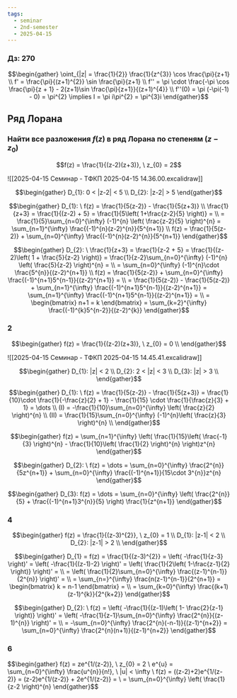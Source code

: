 ```yaml
---
tags:
  - seminar
  - 2nd-semester
  - 2025-04-15
---
```


### Дз: 270

$$\begin{gather}
\oint_{|z| = \frac{1}{2}} \frac{1}{z^{3}} \cos \frac{\pi}{z+1} \\
f' = \frac{\pi}{(z+1)^{2}} \sin \frac{\pi}{z+1} \\
f'' = \pi \cdot \frac{-\pi \cos \frac{\pi}{z + 1} - 2(z+1)\sin \frac{\pi}{z+1}}{(z+1)^{4}} \\
f''(0) = \pi (-\pi(-1) - 0) = \pi^{2} \implies I = \pi i\pi^{2} = \pi^{3}i
\end{gather}$$

## Ряд Лорана

### Найти все разложения $f(z)$ в ряд Лорана по степеням $(z-z_{0})$

$$f(z) = \frac{1}{(z-2)(z+3)}, \ z_{0} = 2$$

![[2025-04-15 Семинар - ТФКП 2025-04-15 14.36.00.excalidraw]]

$$\begin{gather}
D_{1}: 0 < |z-2| < 5 \\
D_{2}: |z-2| > 5
\end{gather}$$

$$\begin{gather}
D_{1}: \ f(z) = \frac{1}{5(z-2)} - \frac{1}{5(z+3)} \\
\frac{1}{z+3} = \frac{1}{(z-2) + 5} = \frac{1}{5\left( 1+\frac{z-2}{5} \right)} = \\
= \frac{1}{5}\sum_{n=0}^{\infty} (-1)^{n} \left( \frac{z-2}{5} \right)^{n} = \sum_{n=1}^{\infty} \frac{(-1)^{n}(z-2)^{n}}{5^{n+1}} \\
f(z) = \frac{1}{5(z-2)} + \sum_{n=0}^{\infty} \frac{(-1)^{n}(z-2)^{n}}{5^{n+1}}
\end{gather}$$

$$\begin{gather}
D_{2}: \ \frac{1}{z+3} = \frac{1}{z-2 + 5} = \frac{1}{(z-2)\left( 1 + \frac{5}{z-2} \right)} = \frac{1}{z-2}\sum_{n=0}^{\infty} (-1)^{n} \left( \frac{5}{z-2} \right)^{n} = \\
= \sum_{n=0}^{\infty} (-1)^{n}\cdot \frac{5^{n}}{(z-2)^{n+1}} \\
f(z) = \frac{1}{5(z-2)} + \sum_{n=0}^{\infty} \frac{(-1)^{n+1}5^{n-1}}{(z-2)^{n+1}} = \\
= \frac{1}{5(z-2)} - \frac{1}{5(z-2)} + \sum_{n=1}^{\infty} \frac{(-1)^{n+1}5^{n-1}}{(z-2)^{n+1}} = \sum_{n=1}^{\infty} \frac{(-1)^{n+1}5^{n-1}}{(z-2)^{n+1}} = \\
= \begin{bmatrix}
n+1 = k
\end{bmatrix} = \sum_{k=2}^{\infty} \frac{(-1)^{k}5^{n-2}}{(z-2)^{k}}
\end{gather}$$

### 2

$$\begin{gather}
f(z) = \frac{1}{(z-2)(z+3)}, \ z_{0} = 0 \\
\end{gather}$$

![[2025-04-15 Семинар - ТФКП 2025-04-15 14.45.41.excalidraw]]

$$\begin{gather}
D_{1}: |z| < 2 \\
D_{2}: 2 < |z| < 3 \\
D_{3}: |z| > 3 \\
\end{gather}$$

$$\begin{gather}
D_{1}: \ f(z) = \frac{1}{5(z-2)} - \frac{1}{5(z+3)} = \frac{1}{10}\cdot \frac{1}{-\frac{z}{2} + 1} - \frac{1}{15} \cdot \frac{1}{\frac{z}{3} + 1} = \dots \\
(I) = -\frac{1}{10}\sum_{n=0}^{\infty} \left( \frac{z}{2} \right)^{n} \\
(II) = \frac{1}{15}\sum_{n=0}^{\infty} (-1)^{n}\left( \frac{z}{3} \right)^{n} \\
\end{gather}$$

$$\begin{gather}
f(z) = \sum_{n=1}^{\infty} \left( \frac{1}{15}\left( \frac{-1}{3} \right)^{n} - \frac{1}{10}\left( \frac{1}{2} \right)^{n} \right)z^{n}
\end{gather}$$

$$\begin{gather}
D_{2}: \ f(z) = \dots = \sum_{n=0}^{\infty} \frac{2^{n}}{5z^{n+1}} + \sum_{n=0}^{\infty} \frac{(-1)^{n+1}}{15\cdot 3^{n}}z^{n}
\end{gather}$$

$$\begin{gather}
D_{3}: f(z) = \dots = \sum_{n=0}^{\infty} \left( \frac{2^{n}}{5} + \frac{(-1)^{n+1}3^{n}}{5} \right) \frac{1}{z^{n+1}}
\end{gather}$$

### 4

$$\begin{gather}
f(z) = \frac{1}{(z-3)^{2}}, \ z_{0} = 1 \\
D_{1}: |z-1| < 2  \\
D_{2}: |z-1| > 2 \\
\end{gather}$$

$$\begin{gather}
D_{1} = f(z) = \frac{1}{(z-3)^{2}} = \left( -\frac{1}{z-3} \right)' = \left( -\frac{1}{(z-1)-2} \right)' = \left( \frac{1}{2\left( 1-\frac{z-1}{2} \right)} \right)' = \\
= \left( \frac{1}{2}\sum_{n=0}^{\infty} \frac{(z-1)^{n-1}}{2^{n}} \right)' = \\
= \sum_{n=}^{\infty} \frac{n(z-1)^{n-1}}{2^{n+1}} = \begin{bmatrix}
k = n-1
\end{bmatrix} = \\
= \sum_{k=0}^{\infty} \frac{(k+1)(z-1)^{k}}{2^{k+2}}
\end{gather}$$

$$\begin{gather}
D_{2}: \ f(z) = \left( -\frac{1}{(z-1)\left( 1- \frac{2}{z-1} \right)} \right)' = \left( -\frac{1}{z-1}\sum_{n=0}^{\infty} \frac{2^{n}}{(z-1)^{n}}  \right)' = \\
= -\sum_{n=0}^{\infty} \frac{2^{n}(-n-1)}{(z-1)^{n+2}} = \sum_{n=0}^{\infty} \frac{2^{n}(n+1)}{(z-1)^{n+2}}
\end{gather}$$

### 6

$$\begin{gather}
f(z) = ze^{1/(z-2)}, \ z_{0} = 2 \\
e^{u} = \sum_{n=0}^{\infty} \frac{u^{n}}{n!}, \ |u| < \infty  \\
f(z) = ((z-2)+2)e^{1/(z-2)} = (z-2)e^{1/(z-2)} + 2e^{1/(z-2)} = \\
= \sum_{n=0}^{\infty} \left( \frac{1}{z-2 \right)^{n}
\end{gather}$$